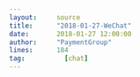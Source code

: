 ```yaml
---
layout:     source 
title:      "2018-01-27-WeChat"
date:       2018-01-27 12:00:00
author:     "PaymentGroup"
lines:      184 
tag:		  [chat]
---
```

